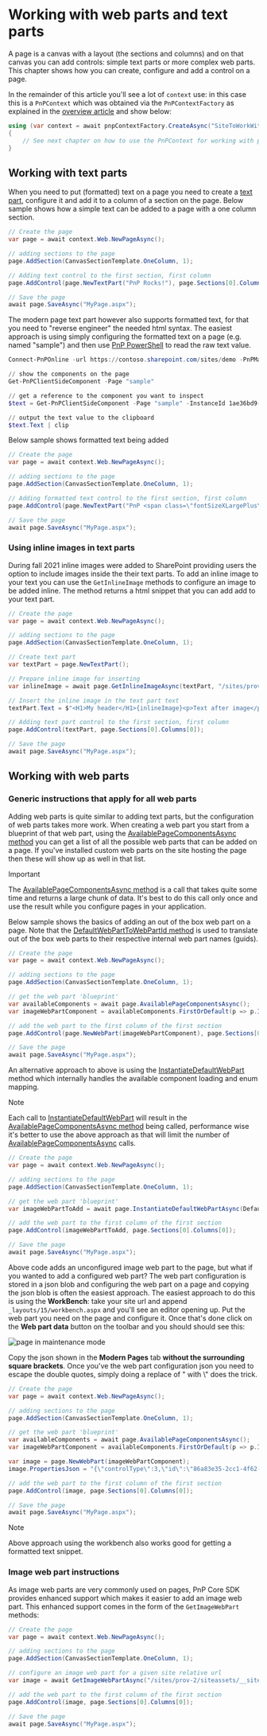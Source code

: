 # Working with web parts and text parts

A page is a canvas with a layout (the sections and columns) and on that canvas you can add controls: simple text parts or more complex web parts. This chapter shows how you can create, configure and add a control on a page.

In the remainder of this article you'll see a lot of `context` use: in this case this is a `PnPContext` which was obtained via the `PnPContextFactory` as explained in the [overview article](readme.md) and show below:

```csharp
using (var context = await pnpContextFactory.CreateAsync("SiteToWorkWith"))
{
    // See next chapter on how to use the PnPContext for working with pages
}
```

## Working with text parts

When you need to put (formatted) text on a page you need to create a [text part](https://pnp.github.io/pnpcore/api/PnP.Core.Model.SharePoint.IPageText.html), configure it and add it to a column of a section on the page. Below sample shows how a simple text can be added to a page with a one column section.

```csharp
// Create the page
var page = await context.Web.NewPageAsync();

// adding sections to the page
page.AddSection(CanvasSectionTemplate.OneColumn, 1);

// Adding text control to the first section, first column
page.AddControl(page.NewTextPart("PnP Rocks!"), page.Sections[0].Columns[0]);

// Save the page
await page.SaveAsync("MyPage.aspx");
```

The modern page text part however also supports formatted text, for that you need to "reverse engineer" the needed html syntax. The easiest approach is using simply configuring the formatted text on a page (e.g. named "sample") and then use [PnP PowerShell](https://github.com/pnp/powershell) to read the raw text value.

```PowerShell
Connect-PnPOnline -url https://contoso.sharepoint.com/sites/demo -PnPManagementShell

// show the components on the page
Get-PnPClientSideComponent -Page "sample"

// get a reference to the component you want to inspect
$text = Get-PnPClientSideComponent -Page "sample" -InstanceId 1ae36bd9-1635-447e-a77c-87621e2016c3

// output the text value to the clipboard
$text.Text | clip
```

Below sample shows formatted text being added

```csharp
// Create the page
var page = await context.Web.NewPageAsync();

// adding sections to the page
page.AddSection(CanvasSectionTemplate.OneColumn, 1);

// Adding formatted text control to the first section, first column
page.AddControl(page.NewTextPart("PnP <span class=\"fontSizeXLargePlus\"><span class=\"fontColorRed\"><strong>rocks!</strong></span></span>"), page.Sections[0].Columns[0]);

// Save the page
await page.SaveAsync("MyPage.aspx");
```

### Using inline images in text parts

During fall 2021 inline images were added to SharePoint providing users the option to include images inside the their text parts. To add an inline image to your text you can use the `GetInlineImage` methods to configure an image to be added inline. The method returns a html snippet that you can add add to your text part.

```csharp
// Create the page
var page = await context.Web.NewPageAsync();

// adding sections to the page
page.AddSection(CanvasSectionTemplate.OneColumn, 1);

// Create text part
var textPart = page.NewTextPart();

// Prepare inline image for inserting
var inlineImage = await page.GetInlineImageAsync(textPart, "/sites/prov-2/siteassets/__siteicon__.png", new PageImageOptions() { Alignment = PageImageAlignment.Left});

// Insert the inline image in the text part text
textPart.Text = $"<H1>My header</H1>{inlineImage}<p>Text after image</p>";

// Adding text part control to the first section, first column
page.AddControl(textPart, page.Sections[0].Columns[0]);

// Save the page
await page.SaveAsync("MyPage.aspx");
```

## Working with web parts

### Generic instructions that apply for all web parts

Adding web parts is quite similar to adding text parts, but the configuration of web parts takes more work. When creating a web part you start from a blueprint of that web part, using the [AvailablePageComponentsAsync method](https://pnp.github.io/pnpcore/api/PnP.Core.Model.SharePoint.IPage.html#PnP_Core_Model_SharePoint_IPage_AvailablePageComponentsAsync_System_String_) you can get a list of all the possible web parts that can be added on a page. If you've installed custom web parts on the site hosting the page then these will show up as well in that list.

> [!Important]
> The [AvailablePageComponentsAsync method](https://pnp.github.io/pnpcore/api/PnP.Core.Model.SharePoint.IPage.html#PnP_Core_Model_SharePoint_IPage_AvailablePageComponentsAsync_System_String_) is a call that takes quite some time and returns a large chunk of data. It's best to do this call only once and use the result while you configure pages in your application.

Below sample shows the basics of adding an out of the box web part on a page. Note that the [DefaultWebPartToWebPartId method](https://pnp.github.io/pnpcore/api/PnP.Core.Model.SharePoint.IPage.html#PnP_Core_Model_SharePoint_IPage_DefaultWebPartToWebPartId_PnP_Core_Model_SharePoint_DefaultWebPart_) is used to translate out of the box web parts to their respective internal web part names (guids).

```csharp
// Create the page
var page = await context.Web.NewPageAsync();

// adding sections to the page
page.AddSection(CanvasSectionTemplate.OneColumn, 1);

// get the web part 'blueprint'
var availableComponents = await page.AvailablePageComponentsAsync();
var imageWebPartComponent = availableComponents.FirstOrDefault(p => p.Id == page.DefaultWebPartToWebPartId(DefaultWebPart.Image));

// add the web part to the first column of the first section
page.AddControl(page.NewWebPart(imageWebPartComponent), page.Sections[0].Columns[0]);

// Save the page
await page.SaveAsync("MyPage.aspx");
```

An alternative approach to above is using the [InstantiateDefaultWebPart](https://pnp.github.io/pnpcore/api/PnP.Core.Model.SharePoint.IPage.html#PnP_Core_Model_SharePoint_IPage_InstantiateDefaultWebPartAsync_PnP_Core_Model_SharePoint_DefaultWebPart_) method which internally handles the available component loading and enum mapping.

> [!Note]
> Each call to [InstantiateDefaultWebPart](https://pnp.github.io/pnpcore/api/PnP.Core.Model.SharePoint.IPage.html#PnP_Core_Model_SharePoint_IPage_InstantiateDefaultWebPartAsync_PnP_Core_Model_SharePoint_DefaultWebPart_) will result in the [AvailablePageComponentsAsync method](https://pnp.github.io/pnpcore/api/PnP.Core.Model.SharePoint.IPage.html#PnP_Core_Model_SharePoint_IPage_AvailablePageComponentsAsync_System_String_) being called, performance wise it's better to use the above approach as that will limit the number of [AvailablePageComponentsAsync](https://pnp.github.io/pnpcore/api/PnP.Core.Model.SharePoint.IPage.html#PnP_Core_Model_SharePoint_IPage_AvailablePageComponentsAsync_System_String_) calls.

```csharp
// Create the page
var page = await context.Web.NewPageAsync();

// adding sections to the page
page.AddSection(CanvasSectionTemplate.OneColumn, 1);

// get the web part 'blueprint'
var imageWebPartToAdd = await page.InstantiateDefaultWebPartAsync(DefaultWebPart.Image);

// add the web part to the first column of the first section
page.AddControl(imageWebPartToAdd, page.Sections[0].Columns[0]);

// Save the page
await page.SaveAsync("MyPage.aspx");
```

Above code adds an unconfigured image web part to the page, but what if you wanted to add a configured web part? The web part configuration is stored in a json blob and configuring the web part on a page and copying the json blob is often the easiest approach. The easiest approach to do this is using the **WorkBench**: take your site url and append `_layouts/15/workbench.aspx` and you'll see an editor opening up. Put the web part you need on the page and configure it. Once that's done click on the **Web part data** button on the toolbar and you should should see this:

![page in maintenance mode](../images/workbench.png)

Copy the json shown in the **Modern Pages** tab **without the surrounding square brackets**. Once you've the web part configuration json you need to escape the double quotes, simply doing a replace of " with \\" does the trick.

```csharp
// Create the page
var page = await context.Web.NewPageAsync();

// adding sections to the page
page.AddSection(CanvasSectionTemplate.OneColumn, 1);

// get the web part 'blueprint'
var availableComponents = await page.AvailablePageComponentsAsync();
var imageWebPartComponent = availableComponents.FirstOrDefault(p => p.Id == page.DefaultWebPartToWebPartId(DefaultWebPart.Image));

var image = page.NewWebPart(imageWebPartComponent);
image.PropertiesJson = "{\"controlType\":3,\"id\":\"86a83e35-2cc1-4f62-9771-0e8b8acc6c65\",...dropped for clarity...,\"addedFromPersistedData\":true}";

// add the web part to the first column of the first section
page.AddControl(image, page.Sections[0].Columns[0]);

// Save the page
await page.SaveAsync("MyPage.aspx");
```

> [!Note]
> Above approach using the workbench also works good for getting a formatted text snippet.

### Image web part instructions

As image web parts are very commonly used on pages, PnP Core SDK provides enhanced support which makes it easier to add an image web part. This enhanced support comes in the form of the `GetImageWebPart` methods:

```csharp
// Create the page
var page = await context.Web.NewPageAsync();

// adding sections to the page
page.AddSection(CanvasSectionTemplate.OneColumn, 1);

// configure an image web part for a given site relative url
var image = await GetImageWebPartAsync("/sites/prov-2/siteassets/__siteicon__.png", new PageImageOptions { Alignment = PageImageAlignment.Left });

// add the web part to the first column of the first section
page.AddControl(image, page.Sections[0].Columns[0]);

// Save the page
await page.SaveAsync("MyPage.aspx");
```

